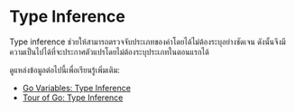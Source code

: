 # Type Inference

Type inference ช่วยให้สามารถตรวจจับประเภทของค่าโดยได้ไม่ต้องระบุอย่างชัดเจน ดังนั้นจึงมีความเป็นไปได้ที่จะประกาศตัวแปรโดยไม่ต้องระบุประเภทในตอนแรกได้

ดูแหล่งข้อมูลต่อไปนี้เพื่อเรียนรู้เพิ่มเติม:

- [Go Variables: Type Inference](https://www.callicoder.com/golang-variables-zero-values-type-inference/#type-inference)
- [Tour of Go: Type Inference](https://go.dev/tour/basics/14)
